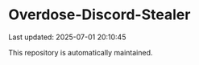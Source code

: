 # Overdose-Discord-Stealer

Last updated: 2025-07-01 20:10:45

This repository is automatically maintained.
